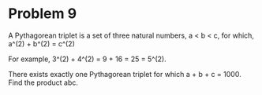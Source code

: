 # Problem 9

A Pythagorean triplet is a set of three natural numbers, a < b < c, for
which,
a^(2) + b^(2) = c^(2)

For example, 3^(2) + 4^(2) = 9 + 16 = 25 = 5^(2).

There exists exactly one Pythagorean triplet for which a + b + c = 1000.
Find the product abc.
